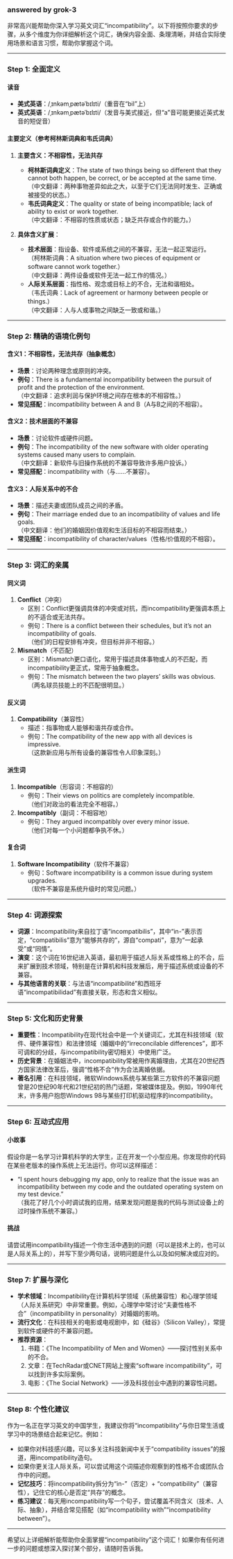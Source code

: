 ### answered by grok-3
非常高兴能帮助你深入学习英文词汇“incompatibility”。以下将按照你要求的步骤，从多个维度为你详细解析这个词汇，确保内容全面、条理清晰，并结合实际使用场景和语言习惯，帮助你掌握这个词。

---

### Step 1: 全面定义
#### 读音
- **美式英语**：/ˌɪnkəmˌpætəˈbɪlɪti/（重音在“bil”上）
- **英式英语**：/ˌɪnkəmˌpætəˈbɪlɪti/（发音与美式接近，但“a”音可能更接近英式发音的短促音）

#### 主要定义（参考柯林斯词典和韦氏词典）
1. **主要含义：不相容性，无法共存**
   - **柯林斯词典定义**：The state of two things being so different that they cannot both happen, be correct, or be accepted at the same time.  
     （中文翻译：两种事物差异如此之大，以至于它们无法同时发生、正确或被接受的状态。）
   - **韦氏词典定义**：The quality or state of being incompatible; lack of ability to exist or work together.  
     （中文翻译：不相容的性质或状态；缺乏共存或合作的能力。）

2. **具体含义扩展**：
   - **技术层面**：指设备、软件或系统之间的不兼容，无法一起正常运行。  
     （柯林斯词典：A situation where two pieces of equipment or software cannot work together.）  
     （中文翻译：两件设备或软件无法一起工作的情况。）
   - **人际关系层面**：指性格、观念或目标上的不合，无法和谐相处。  
     （韦氏词典：Lack of agreement or harmony between people or things.）  
     （中文翻译：人与人或事物之间缺乏一致或和谐。）

---

### Step 2: 精确的语境化例句
#### 含义1：不相容性，无法共存（抽象概念）
- **场景**：讨论两种理念或原则的冲突。
- **例句**：There is a fundamental incompatibility between the pursuit of profit and the protection of the environment.  
  （中文翻译：追求利润与保护环境之间存在根本的不相容性。）
- **常见搭配**：incompatibility between A and B（A与B之间的不相容）。

#### 含义2：技术层面的不兼容
- **场景**：讨论软件或硬件问题。
- **例句**：The incompatibility of the new software with older operating systems caused many users to complain.  
  （中文翻译：新软件与旧操作系统的不兼容导致许多用户投诉。）
- **常见搭配**：incompatibility with（与……不兼容）。

#### 含义3：人际关系中的不合
- **场景**：描述夫妻或团队成员之间的矛盾。
- **例句**：Their marriage ended due to an incompatibility of values and life goals.  
  （中文翻译：他们的婚姻因价值观和生活目标的不相容而结束。）
- **常见搭配**：incompatibility of character/values（性格/价值观的不相容）。

---

### Step 3: 词汇的亲属
#### 同义词
1. **Conflict**（冲突）
   - 区别：Conflict更强调具体的冲突或对抗，而incompatibility更强调本质上的不适合或无法共存。
   - 例句：There is a conflict between their schedules, but it’s not an incompatibility of goals.  
     （他们的日程安排有冲突，但目标并非不相容。）
2. **Mismatch**（不匹配）
   - 区别：Mismatch更口语化，常用于描述具体事物或人的不匹配，而incompatibility更正式，常用于抽象概念。
   - 例句：The mismatch between the two players’ skills was obvious.  
     （两名球员技能上的不匹配很明显。）

#### 反义词
1. **Compatibility**（兼容性）
   - 描述：指事物或人能够和谐共存或合作。
   - 例句：The compatibility of the new app with all devices is impressive.  
     （这款新应用与所有设备的兼容性令人印象深刻。）

#### 派生词
1. **Incompatible**（形容词：不相容的）
   - 例句：Their views on politics are completely incompatible.  
     （他们对政治的看法完全不相容。）
2. **Incompatibly**（副词：不相容地）
   - 例句：They argued incompatibly over every minor issue.  
     （他们对每一个小问题都争执不休。）

#### 复合词
1. **Software Incompatibility**（软件不兼容）
   - 例句：Software incompatibility is a common issue during system upgrades.  
     （软件不兼容是系统升级时的常见问题。）

---

### Step 4: 词源探索
- **词源**：Incompatibility来自拉丁语“incompatibilis”，其中“in-”表示否定，“compatibilis”意为“能够共存的”，源自“compati”，意为“一起承受”或“同情”。
- **演变**：这个词在16世纪进入英语，最初用于描述人际关系或性格上的不合，后来扩展到技术领域，特别是在计算机和科技发展后，用于描述系统或设备的不兼容。
- **与其他语言的关联**：与法语“incompatibilité”和西班牙语“incompatibilidad”有直接关联，形态和含义相似。

---

### Step 5: 文化和历史背景
- **重要性**：Incompatibility在现代社会中是一个关键词汇，尤其在科技领域（软件、硬件兼容性）和法律领域（婚姻中的“irreconcilable differences”，即不可调和的分歧，与incompatibility密切相关）中使用广泛。
- **历史背景**：在婚姻法中，incompatibility常被用作离婚理由，尤其在20世纪西方国家法律改革后，强调“性格不合”作为合法离婚依据。
- **著名引用**：在科技领域，微软Windows系统与某些第三方软件的不兼容问题曾是20世纪90年代和21世纪初的热门话题，常被媒体提及。例如，1990年代末，许多用户抱怨Windows 98与某些打印机驱动程序的incompatibility。

---

### Step 6: 互动式应用
#### 小故事
假设你是一名学习计算机科学的大学生，正在开发一个小型应用。你发现你的代码在某些老版本的操作系统上无法运行。你可以这样描述：
- “I spent hours debugging my app, only to realize that the issue was an incompatibility between my code and the outdated operating system on my test device.”  
  （我花了好几个小时调试我的应用，结果发现问题是我的代码与测试设备上的过时操作系统不兼容。）

#### 挑战
请尝试用incompatibility描述一个你生活中遇到的问题（可以是技术上的，也可以是人际关系上的），并写下至少两句话，说明问题是什么以及如何解决或应对的。

---

### Step 7: 扩展与深化
- **学术领域**：Incompatibility在计算机科学领域（系统兼容性）和心理学领域（人际关系研究）中非常重要。例如，心理学中常讨论“夫妻性格不合”（incompatibility in personality）对婚姻的影响。
- **流行文化**：在科技相关的电影或电视剧中，如《硅谷》（Silicon Valley），常提到软件或硬件的不兼容问题。
- **推荐资源**：
  1. 书籍：《The Incompatibility of Men and Women》——探讨性别关系中的不合。
  2. 文章：在TechRadar或CNET网站上搜索“software incompatibility”，可以找到许多实际案例。
  3. 电影：《The Social Network》——涉及科技创业中遇到的兼容性问题。

---

### Step 8: 个性化建议
作为一名正在学习英文的中国学生，我建议你将“incompatibility”与你日常生活或学习中的场景结合起来记忆。例如：
- 如果你对科技感兴趣，可以多关注科技新闻中关于“compatibility issues”的报道，用incompatibility造句。
- 如果你更关注人际关系，可以尝试用这个词描述你观察到的性格不合或团队合作中的问题。
- **记忆技巧**：将incompatibility拆分为“in-”（否定）+ “compatibility”（兼容性），记住它的核心是否定“共存”的概念。
- **练习建议**：每天用incompatibility写一个句子，尝试覆盖不同含义（技术、人际、抽象），并结合常见搭配（如“incompatibility with”“incompatibility between”）。

---

希望以上详细解析能帮助你全面掌握“incompatibility”这个词汇！如果你有任何进一步的问题或想深入探讨某个部分，请随时告诉我。